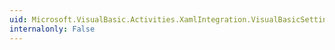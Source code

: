 ```yaml
---
uid: Microsoft.VisualBasic.Activities.XamlIntegration.VisualBasicSettingsConverter.CanConvertTo(System.ComponentModel.ITypeDescriptorContext,System.Type)
internalonly: False
---
```

